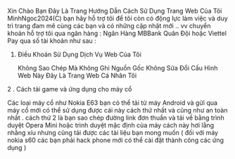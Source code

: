 Xin Chào Bạn Đây Là Trang Hướng Dẫn Cách Sử Dụng Trang Web Của Tôi MinhNgoc2024(C) 
bạn hãy hỗ trợ tôi để tôi còn có động lực làm việc và duy trì trang đam mê cùng các bạn và có những cập nhật mới .. vv chuyển khoản hỗ trợ tôi qua ngân hàng : Ngân Hàng MBBank Quân Đội hoặc Viettel Pay qua số tài khoản như sau : 

 1.  Điều Khoản Sử Dụng Dịch Vụ Web Của Tôi

     Không Sao Chép Mà Không Ghi Nguồn Gốc
     Không Sửa Đổi Cấu Hình Web Này
     Đây Là Trang Web Cá Nhân Tôi

2 . Cách tải game và ứng dụng cho máy cổ 

Các loại máy cổ như Nokia E63 bạn có thể tải từ máy Android và gửi qua máy cổ mới có thể sử dụng được cái này cách thứ nhất và cũng như an toàn nhất . cách thứ 2 là bạn sao chép đường link đơn thuần và tải về bằng trình duyệt Opera Mini hoặc trình duyệt mặc định của máy cách này hơi lằng nhằng xíu nhưng cũng tải được các tài liệu bạn mong muốn ( đối với máy nokia s60 các bạn phải hack phone mới có thể cài đặt thành công các ứng dụng )  
 

